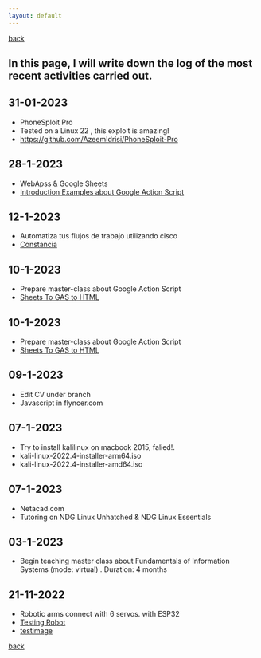 ```yaml
---
layout: default
---
```

[back](./)

## In this page, I will write down the log of the most recent activities carried out.
## 31-01-2023
* PhoneSploit Pro
* Tested on a Linux 22 , this exploit is amazing!
* https://github.com/AzeemIdrisi/PhoneSploit-Pro

## 28-1-2023
* WebApss & Google Sheets
* [Introduction Examples about Google Action Script ](https://github.com/luisreylara/GAS_Google_Apps_Script/blob/main/codes/ShhetsToGasToHtml.gs)

## 12-1-2023
* Automatiza tus flujos de trabajo utilizando cisco
* [Constancia](https://github.com/luisreylara/cisco/blob/main/charla_cisco_automatiza.png)

## 10-1-2023
* Prepare master-class about Google Action Script
* [Sheets To GAS to HTML](https://github.com/luisreylara/GAS_Google_Apps_Script)


## 10-1-2023
* Prepare master-class about Google Action Script
* [Sheets To GAS to HTML](https://github.com/luisreylara/GAS_Google_Apps_Script)

## 09-1-2023
* Edit CV under branch 
* Javascript in flyncer.com

## 07-1-2023
* Try to install kalilinux on macbook 2015, falied!.
* kali-linux-2022.4-installer-arm64.iso
* kali-linux-2022.4-installer-amd64.iso

## 07-1-2023
* Netacad.com
* Tutoring on NDG Linux Unhatched & NDG Linux Essentials 

## 03-1-2023
* Begin teaching master class about Fundamentals of Information Systems (mode: virtual) . Duration: 4 months

## 21-11-2022
* Robotic arms connect with 6 servos. with ESP32
* [Testing Robot](https://github.com/luisreylara/BrazoRobotico_6ejes_Peru)
* [testimage](./images/mensday.png)


[back](./)
